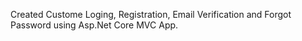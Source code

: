Created Custome Loging, Registration, Email Verification and Forgot Password using Asp.Net Core MVC App.
